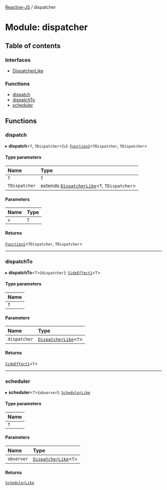 [Reactive-JS](../README.md) / dispatcher

# Module: dispatcher

## Table of contents

### Interfaces

- [DispatcherLike](../interfaces/dispatcher.DispatcherLike.md)

### Functions

- [dispatch](dispatcher.md#dispatch)
- [dispatchTo](dispatcher.md#dispatchto)
- [scheduler](dispatcher.md#scheduler)

## Functions

### dispatch

▸ **dispatch**<`T`, `TDispatcher`\>(`v`): [`Function1`](functions.md#function1)<`TDispatcher`, `TDispatcher`\>

#### Type parameters

| Name | Type |
| :------ | :------ |
| `T` | `T` |
| `TDispatcher` | extends [`DispatcherLike`](../interfaces/dispatcher.DispatcherLike.md)<`T`, `TDispatcher`\> |

#### Parameters

| Name | Type |
| :------ | :------ |
| `v` | `T` |

#### Returns

[`Function1`](functions.md#function1)<`TDispatcher`, `TDispatcher`\>

___

### dispatchTo

▸ **dispatchTo**<`T`\>(`dispatcher`): [`SideEffect1`](functions.md#sideeffect1)<`T`\>

#### Type parameters

| Name |
| :------ |
| `T` |

#### Parameters

| Name | Type |
| :------ | :------ |
| `dispatcher` | [`DispatcherLike`](../interfaces/dispatcher.DispatcherLike.md)<`T`\> |

#### Returns

[`SideEffect1`](functions.md#sideeffect1)<`T`\>

___

### scheduler

▸ **scheduler**<`T`\>(`observer`): [`SchedulerLike`](../interfaces/scheduler.SchedulerLike.md)

#### Type parameters

| Name |
| :------ |
| `T` |

#### Parameters

| Name | Type |
| :------ | :------ |
| `observer` | [`DispatcherLike`](../interfaces/dispatcher.DispatcherLike.md)<`T`\> |

#### Returns

[`SchedulerLike`](../interfaces/scheduler.SchedulerLike.md)
